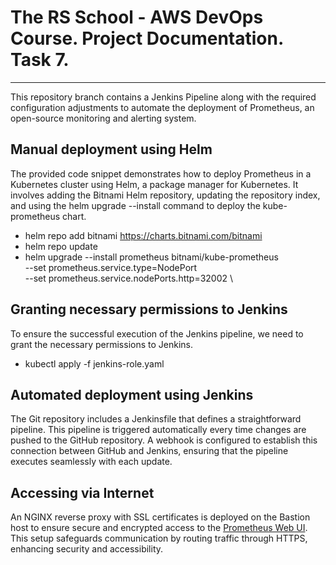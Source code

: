 # The RS School - AWS DevOps Course. Project Documentation. Task 7.
---

This repository branch contains a Jenkins Pipeline along with the required configuration adjustments to automate the deployment of Prometheus, an open-source monitoring and alerting system.

## Manual deployment using Helm
The provided code snippet demonstrates how to deploy Prometheus in a Kubernetes cluster using Helm, a package manager for Kubernetes. It involves adding the Bitnami Helm repository, updating the repository index, and using the helm upgrade --install command to deploy the kube-prometheus chart.
- helm repo add bitnami https://charts.bitnami.com/bitnami
- helm repo update
- helm upgrade --install prometheus bitnami/kube-prometheus \
    --set prometheus.service.type=NodePort \
    --set prometheus.service.nodePorts.http=32002 \

## Granting necessary permissions to Jenkins
To ensure the successful execution of the Jenkins pipeline, we need to grant the necessary permissions to Jenkins.
- kubectl apply -f jenkins-role.yaml

## Automated deployment using Jenkins
The Git repository includes a Jenkinsfile that defines a straightforward pipeline. This pipeline is triggered automatically every time changes are pushed to the GitHub repository. A webhook is configured to establish this connection between GitHub and Jenkins, ensuring that the pipeline executes seamlessly with each update.

## Accessing via Internet
An NGINX reverse proxy with SSL certificates is deployed on the Bastion host to ensure secure and encrypted access to the [Prometheus Web UI](https://prometheus.rss.myslivets.ru/). This setup safeguards communication by routing traffic through HTTPS, enhancing security and accessibility.